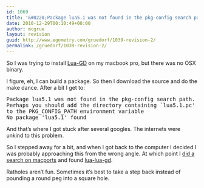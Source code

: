 ```yaml
---
id: 1069
title: '&#8220;Package lua5.1 was not found in the pkg-config search path&#8221; on OSX'
date: 2010-12-29T00:10:49+00:00
author: mcgrue
layout: revision
guid: http://www.egometry.com/gruedorf/1039-revision-2/
permalink: /gruedorf/1039-revision-2/
---
```

So I was trying to install [Lua-GD](http://lua-gd.luaforge.net/) on my macbook pro, but there was no OSX binary.

I figure, eh, I can build a package. So then I download the source and do the make dance. After a bit I get to:

<pre>Package lua5.1 was not found in the pkg-config search path.
Perhaps you should add the directory containing `lua5.1.pc'
to the PKG_CONFIG_PATH environment variable
No package 'lua5.1' found
</pre>

And that&#8217;s where I got stuck after several googles. The internets were unkind to this problem.

So I stepped away for a bit, and when I got back to the computer I decided I was probably approaching this from the wrong angle. At which point I [did a search on macports](http://www.macports.org/ports.php?by=name&substr=lua) and found [lua-lua-gd](http://trac.macports.org/browser/trunk/dports/devel/lua-lua-gd/Portfile).

Ratholes aren&#8217;t fun. Sometimes it&#8217;s best to take a step back instead of pounding a round peg into a square hole.